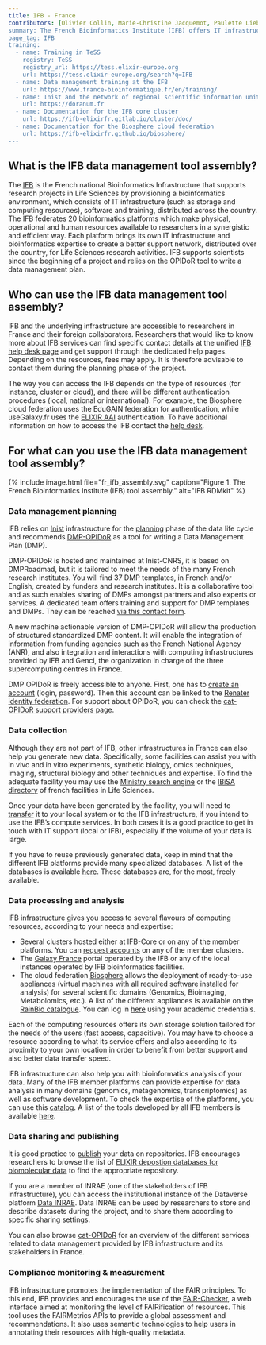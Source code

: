 ```yaml
---
title: IFB - France
contributors: [Olivier Collin, Marie-Christine Jacquemot, Paulette Lieby, Flora D'Anna]
summary: The French Bioinformatics Institute (IFB) offers IT infrastructure and bioinformatics expertise to support researchers in Life Sciences.
page_tag: IFB
training:
  - name: Training in TeSS
    registry: TeSS
    registry_url: https://tess.elixir-europe.org
    url: https://tess.elixir-europe.org/search?q=IFB
  - name: Data management training at the IFB
    url: https://www.france-bioinformatique.fr/en/training/
  - name: Inist and the network of regional scientific information units (Urfist)
    url: https://doranum.fr
  - name: Documentation for the IFB core cluster
    url: https://ifb-elixirfr.gitlab.io/cluster/doc/
  - name: Documentation for the Biosphere cloud federation
    url: https://ifb-elixirfr.github.io/biosphere/
---
```


## What is the IFB data management tool assembly?

The [IFB](https://www.france-bioinformatique.fr) is the French national Bioinformatics Infrastructure that supports research projects in Life Sciences by provisioning a bioinformatics environment, which consists of IT infrastructure (such as storage and computing resources), software and training, distributed across the country. 
The IFB federates 20 bioinformatics platforms which make physical, operational and human resources available to researchers in a synergistic and efficient way. Each platform brings its own IT infrastructure and bioinformatics expertise to create a better support network, distributed over the country, for Life Sciences research activities. IFB supports scientists since the beginning of a project and relies on the OPIDoR tool to write a data management plan. 


## Who can use the IFB data management tool assembly?

IFB and the underlying infrastructure are accessible to researchers in France and their foreign collaborators. Researchers that would like to know more about IFB services can find specific contact details at the unified [IFB help desk page](https://www.france-bioinformatique.fr/en/help-desk/) and get support through the dedicated help pages. Depending on the resources, fees may apply. It is therefore advisable to contact them during the planning phase of the project.

The way you can access the IFB depends on the type of resources (for instance, cluster or cloud), and there will be different authentication procedures (local, national or international). For example, the Biosphere cloud federation uses the EduGAIN federation for authentication, while useGalaxy.fr uses the [ELIXIR AAI](https://elixir-europe.org/services/compute/aai) authentication. To have additional information on how to access the IFB contact the [help desk](https://www.france-bioinformatique.fr/en/help-desk/). 


## For what can you use the IFB data management tool assembly?

{% include image.html file="fr_ifb_assembly.svg" caption="Figure 1. The French Bioinformatics Institute (IFB) tool assembly." alt="IFB RDMkit" %}

### Data management planning

IFB relies on [Inist](https://www.inist.fr) infrastructure for the [planning](planning) phase of the data life cycle and recommends [DMP-OPIDoR](https://dmp.opidor.fr) as a tool for writing a Data Management Plan (DMP).

DMP-OPIDoR is hosted and maintained at Inist-CNRS, it is based on DMPRoadmad, but it is tailored to meet the needs of the many French research institutes. You will find 37 DMP templates, in French and/or English, created by funders and research institutes. It is a collaborative tool and as such enables sharing of DMPs amongst partners and also experts or services. A dedicated team offers training and support for DMP templates and DMPs. They can be reached [via this contact form](https://dmp.opidor.fr/contact-us).

A new machine actionable version of DMP-OPIDoR will allow the production of structured standardized DMP content. It will enable the integration of information from funding agencies such as the French National Agency (ANR), and also integration and interactions with computing infrastructures provided by IFB and Genci, the organization in charge of the three supercomputing centres in France. 

DMP OPIDoR is freely accessible to anyone. First, one has to [create an account](https://dmp.opidor.fr/#create-account-form) (login, password). Then this account can be linked to the [Renater identity federation](https://www.renater.fr).
For support about OPIDoR, you can check the [cat-OPIDoR support providers page](https://cat.opidor.fr/index.php/Accompagnement).


### Data collection

Although they are not part of IFB, other infrastructures in France can also help you generate new data. Specifically, some facilities can assist you with in vivo and in vitro experiments, synthetic biology, omics techniques, imaging, structural biology and other techniques and expertise. To find the adequate facility you may use the [Ministry search engine](https://data.enseignementsup-recherche.gouv.fr/pages/feuille_de_route_2018/?sort=acronyme) or the [IBiSA directory](https://www.ibisa.net/trouver-plateforme/) of french facilities in Life Sciences. 

Once your data have been generated by the facility, you will need to [transfer](data_transfer) it to your local system or to the IFB infrastructure, if you intend to use the IFB’s compute services. In both cases it is a good practice to get in touch with IT support (local or IFB), especially if the volume of your data is large. 

If you have to reuse previously generated data, keep in mind that the different IFB platforms provide many specialized databases. A list of the databases is available [here](https://ressources.france-bioinformatique.fr/en/services/data). These databases are, for the most, freely available. 



### Data processing and analysis 

IFB infrastructure gives you access to several flavours of computing resources, according to your needs and expertise:

* Several clusters hosted either at IFB-Core or on any of the member platforms. You can [request accounts](https://www.france-bioinformatique.fr/en/ifb-clusters/) on any of the member clusters. 
* The [Galaxy France](https://usegalaxy.fr) portal operated by the IFB or any of the local instances operated by IFB bioinformatics facilities. 
* The cloud federation [Biosphere](https://biosphere.france-bioinformatique.fr) allows the deployment of ready-to-use appliances (virtual machines with all required software installed for analysis) for several scientific domains (Genomics, Bioimaging, Metabolomics, etc.). A list of the different appliances is available on the [RainBio catalogue](https://biosphere.france-bioinformatique.fr/catalogue/). You can log in [here](https://biosphere.france-bioinformatique.fr/cloudweb/login/?next=/) using your academic credentials. 

Each of the computing resources offers its own storage solution tailored for the needs of the users (fast access, capacitive). You may have to choose a resource according to what its service offers and also according to its proximity to your own location in order to benefit from better support and also better data transfer speed.

IFB infrastructure can also help you with bioinformatics analysis of your data. Many of the IFB member platforms can provide expertise for data analysis in many domains (genomics, metagenomics, transcriptomics) as well as software development. To check the expertise of the platforms, you can use this [catalog](https://ressources.france-bioinformatique.fr/en/expertise). A list of the tools developed by all IFB members is available [here](https://ressources.france-bioinformatique.fr/en/services/tools). 

### Data sharing and publishing

It is good practice to [publish](data_publication) your data on repositories. IFB encourages researchers to browse the list of [ELIXIR depostion databases for biomolecular data](https://elixir-europe.org/platforms/data/elixir-deposition-databases) to find the appropriate repository. 

If you are a member of INRAE (one of the stakeholders of IFB infrastructure), you can access the institutional instance of the Dataverse platform [Data INRAE](https://data.inrae.fr). Data INRAE can be used by researchers to store and describe datasets during the project, and to share them according to specific sharing settings. 

You can also browse [cat-OPIDoR](https://cat.opidor.fr/index.php/Cat_OPIDoR,_wiki_des_services_dédiés_aux_données_de_la_recherche) for an overview of the different services related to data management provided by IFB infrastructure and its stakeholders in France.

### Compliance monitoring & measurement

IFB infrastructure promotes the implementation of the FAIR principles. To this end, IFB provides and encourages the use of the [FAIR-Checker](https://github.com/IFB-ElixirFr/fair-checker), a web interface aimed at monitoring the level of FAIRification of resources. This tool uses the FAIRMetrics APIs to provide a global assessment and recommendations. It also uses semantic technologies to help users in annotating their resources with high-quality metadata.


